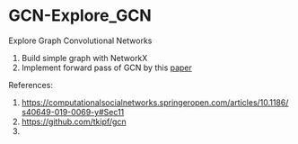 # GCN-Explore_GCN

Explore Graph Convolutional Networks


1. Build simple graph with NetworkX <br>
2. Implement forward pass of GCN by this [paper](https://arxiv.org/pdf/1609.02907.pdf) <br>

References:
1. https://computationalsocialnetworks.springeropen.com/articles/10.1186/s40649-019-0069-y#Sec11
2. https://github.com/tkipf/gcn
3. 
